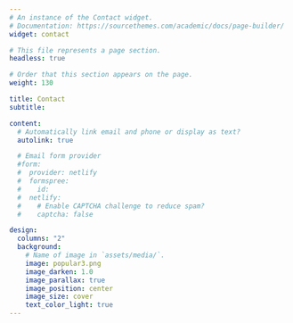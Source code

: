 ```yaml
---
# An instance of the Contact widget.
# Documentation: https://sourcethemes.com/academic/docs/page-builder/
widget: contact

# This file represents a page section.
headless: true

# Order that this section appears on the page.
weight: 130

title: Contact
subtitle:

content:
  # Automatically link email and phone or display as text?
  autolink: true

  # Email form provider
  #form:
  #  provider: netlify
  #  formspree:
  #    id:
  #  netlify:
  #    # Enable CAPTCHA challenge to reduce spam?
  #    captcha: false

design:
  columns: "2"
  background:
    # Name of image in `assets/media/`.
    image: popular3.png
    image_darken: 1.0
    image_parallax: true
    image_position: center
    image_size: cover
    text_color_light: true
---
```

